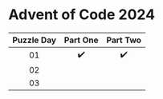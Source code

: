 # Advent of Code 2024

| Puzzle Day | Part One | Part Two |
| :---: | :---: | :---: |
| 01 | :heavy_check_mark: | :heavy_check_mark: |
| 02 | | |
| 03 | | |

